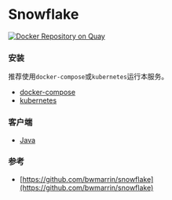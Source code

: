 # Snowflake

[![Docker Repository on Quay](https://quay.io/repository/yingzhuo/snowflake/status "Docker Repository on Quay")](https://quay.io/repository/yingzhuo/snowflake)

### 安装

推荐使用`docker-compose`或`kubernetes`运行本服务。

* [docker-compose](.github/wiki/install-dco.md)
* [kubernetes](.github/wiki/install-kubernetes.md)

### 客户端

* [Java](.github/wiki/client-java.md)

### 参考

* [https://github.com/bwmarrin/snowflake](https://github.com/bwmarrin/snowflake)
